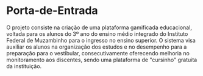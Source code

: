 # Porta-de-Entrada

O projeto consiste na criação de uma plataforma gamificada educacional, voltada para os alunos do 3º ano do ensino médio integrado do Instituto Federal de Muzambinho para o ingresso no ensino superior. O sistema visa auxiliar os alunos na organização dos estudos e no desempenho para a preparação para o vestibular, consecutivamente oferecendo melhoria no monitoramento aos discentes, sendo uma plataforma de "cursinho" gratuita da instituição. 
